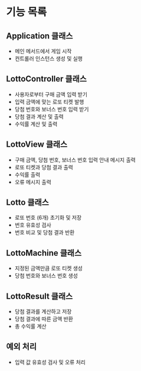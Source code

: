 # 기능 목록

## Application 클래스
- 메인 메서드에서 게임 시작
- 컨트롤러 인스턴스 생성 및 실행

## LottoController 클래스
- 사용자로부터 구매 금액 입력 받기
- 입력 금액에 맞는 로또 티켓 발행
- 당첨 번호와 보너스 번호 입력 받기
- 당첨 결과 계산 및 출력
- 수익률 계산 및 출력

## LottoView 클래스
- 구매 금액, 당첨 번호, 보너스 번호 입력 안내 메시지 출력
- 로또 티켓과 당첨 결과 출력
- 수익률 출력
- 오류 메시지 출력

## Lotto 클래스
- 로또 번호 (6개) 초기화 및 저장
- 번호 유효성 검사
- 번호 비교 및 당첨 결과 반환

## LottoMachine 클래스
- 지정된 금액만큼 로또 티켓 생성
- 당첨 번호와 보너스 번호 생성

## LottoResult 클래스
- 당첨 결과를 계산하고 저장
- 당첨 결과에 따른 금액 반환
- 총 수익률 계산

## 예외 처리
- 입력 값 유효성 검사 및 오류 처리